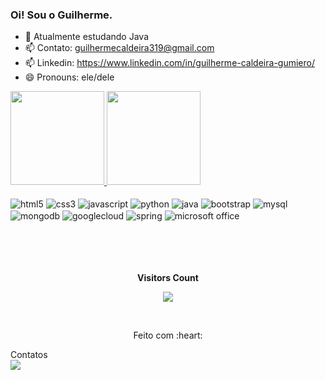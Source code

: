 ### Oi! Sou o Guilherme. 


- 🌱 Atualmente estudando Java
- 📫 Contato: guilhermecaldeira319@gmail.com
- 📫 Linkedin: https://www.linkedin.com/in/guilherme-caldeira-gumiero/
- 😄 Pronouns: ele/dele

<div>
      <a href="https://github.com/yasmin-aline">
        <img height="150em" src="https://github-readme-stats.vercel.app/api?username=gui-caldeira&count_private=true&include_all_commits=true&show_icons=true&theme=dracula&hide_border=false&show_owner=true"/>
        <img height="150em" src="https://github-readme-stats.vercel.app/api/top-langs/?username=gui-caldeira&theme=dracula&hide_border=false&&layout=compact"/>
      </a>
    </div>
    <div style="display: inline_block"><br>
        <img align="center" alt="html5" src="https://img.shields.io/badge/HTML5-E34F26?style=for-the-badge&logo=html5&logoColor=white" />
        <img align="center" alt="css3" src="https://img.shields.io/badge/CSS3-1572B6?style=for-the-badge&logo=css3&logoColor=white" />
        <img align="center" alt="javascript" src="https://img.shields.io/badge/JavaScript-F7DF1E?style=for-the-badge&logo=javascript&logoColor=black" />
        <img align="center" alt="python" src="https://img.shields.io/badge/Python-3776AB?style=for-the-badge&logo=python&logoColor=white" />
        <img align="center" alt="java" src="https://img.shields.io/badge/Java-ED8B00?style=for-the-badge&logo=openjdk&logoColor=white" />
        <img align="center" alt="bootstrap" src="https://img.shields.io/badge/Bootstrap-563D7C?style=for-the-badge&logo=bootstrap&logoColor=white" />
        <img align="center" alt="mysql" src="https://img.shields.io/badge/MySQL-00000F?style=for-the-badge&logo=mysql&logoColor=white" />
        <img align="center" alt="mongodb" src="https://img.shields.io/badge/MongoDB-4EA94B?style=for-the-badge&logo=mongodb&logoColor=white" />
        <img align="center" alt="googlecloud" src="https://img.shields.io/badge/Google_Cloud-4285F4?style=for-the-badge&logo=google-cloud&logoColor=white" />
        <img align="center" alt="spring" src="https://img.shields.io/badge/Spring-6DB33F?style=for-the-badge&logo=spring&logoColor=white" />
        <img align="center" alt="microsoft office" src="https://img.shields.io/badge/Microsoft_Office-D83B01?style=for-the-badge&logo=microsoft-office&logoColor=white" />
    </div>
    <br><br><br>
   <div align="center">
    <br><p align="centre"><b>Visitors Count</b></p>  
    <p align="center"><img align="center" src="https://profile-counter.glitch.me/{gui-caldeira}/count.svg" /></p> 
    <br>
    </div>
<div align="center">
      <p>Feito com :heart: </p>
    </div>
    Contatos
    <div>
        <a href="https://www.linkedin.com/in/guilherme-caldeira-864576264/" target="_blank"><img src="https://img.shields.io/badge/LinkedIn-0077B5?style=for-the-badge&logo=linkedin&logoColor=white"></a>
    </div>
    </div>
